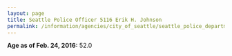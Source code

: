 ```yaml
---
layout: page
title: Seattle Police Officer 5116 Erik H. Johnson
permalink: /information/agencies/city_of_seattle/seattle_police_department/copbook/5116/
---
```


**Age as of Feb. 24, 2016:** 52.0
